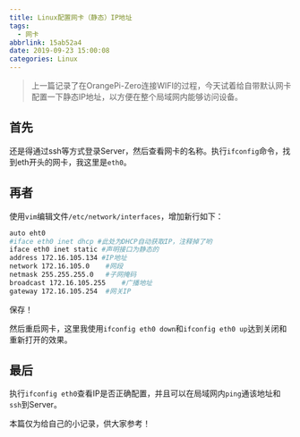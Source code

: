 ```yaml
---
title: Linux配置网卡（静态）IP地址
tags:
  - 网卡
abbrlink: 15ab52a4
date: 2019-09-23 15:00:08
categories: Linux
---
```


> 上一篇记录了在OrangePi-Zero连接WIFI的过程，今天试着给自带默认网卡配置一下静态IP地址，以方便在整个局域网内能够访问设备。

## 首先

还是得通过ssh等方式登录Server，然后查看网卡的名称。执行`ifconfig`命令，找到eth开头的网卡，我这里是`eth0`。

## 再者

使用`vim`编辑文件`/etc/network/interfaces`，增加新行如下：

<!--more-->

```bash
auto eht0
#iface eth0 inet dhcp #此处为DHCP自动获取IP，注释掉了哟
iface eth0 inet static #声明接口为静态的
address 172.16.105.134 #IP地址
network 172.16.105.0	#网段
netmask 255.255.255.0	#子网掩码
broadcast 172.16.105.255	#广播地址
gateway 172.16.105.254	#网关IP
```

保存！

然后重启网卡，这里我使用`ifconfig eth0 down`和`ifconfig eth0 up`达到关闭和重新打开的效果。

## 最后

执行`ifconfig eth0`查看IP是否正确配置，并且可以在局域网内`ping`通该地址和`ssh`到Server。

本篇仅为给自己的小记录，供大家参考！
